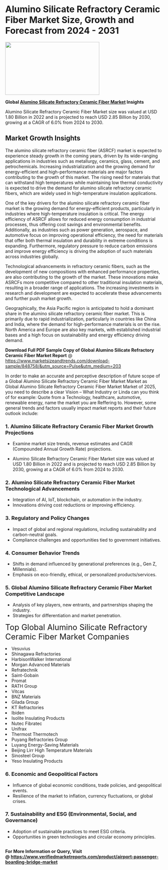 <H1>Alumino Silicate Refractory Ceramic Fiber Market Size, Growth and Forecast from 2024 - 2031</H1><img class="aligncenter size-medium wp-image-584254" src="https://thirdeyenews.in/wp-content/uploads/2024/09/Global-Market-Research-300x168.jpeg" alt="" width="300" height="168" /><p><strong>Global&nbsp;<a href="https://www.marketsizeandtrends.com/download-sample/848758/&amp;utm_source=Pulse&amp;utm_medium=203">Alumino Silicate Refractory Ceramic Fiber Market</a> Insights</strong></p><p>Alumino Silicate Refractory Ceramic Fiber Market size was valued at USD 1.80 Billion in 2022 and is projected to reach USD 2.85 Billion by 2030, growing at a CAGR of 6.0% from 2024 to 2030.</p><p><h2>Market Growth Insights</h2> <p>The alumino silicate refractory ceramic fiber (ASRCF) market is expected to experience steady growth in the coming years, driven by its wide-ranging applications in industries such as metallurgy, ceramics, glass, cement, and petrochemicals. Increasing industrialization and the growing demand for energy-efficient and high-performance materials are major factors contributing to the growth of this market. The rising need for materials that can withstand high temperatures while maintaining low thermal conductivity is expected to drive the demand for alumino silicate refractory ceramic fibers, which are widely used in high-temperature insulation applications.</p> <p></p> <p>One of the key drivers for the alumino silicate refractory ceramic fiber market is the growing demand for energy-efficient products, particularly in industries where high-temperature insulation is critical. The energy efficiency of ASRCF allows for reduced energy consumption in industrial processes, thus offering cost savings and environmental benefits. Additionally, as industries such as power generation, aerospace, and automotive focus on improving operational efficiency, the need for materials that offer both thermal insulation and durability in extreme conditions is expanding. Furthermore, regulatory pressure to reduce carbon emissions and improve energy efficiency is driving the adoption of such materials across industries globally.</p> <p>Technological advancements in refractory ceramic fibers, such as the development of new compositions with enhanced performance properties, are also contributing to the growth of the market. These innovations make ASRCFs more competitive compared to other traditional insulation materials, resulting in a broader range of applications. The increasing investments in research and development are expected to accelerate these advancements and further push market growth.</p> <p>Geographically, the Asia Pacific region is anticipated to hold a dominant share in the alumino silicate refractory ceramic fiber market. This is primarily due to rapid industrialization, particularly in countries like China and India, where the demand for high-performance materials is on the rise. North America and Europe are also key markets, with established industrial bases and a high focus on sustainability and energy efficiency driving demand.</p> <p></p><p><span class=""><strong>Download Full PDF Sample Copy of Global Alumino Silicate Refractory Ceramic Fiber Market Report</strong> @ <a href="https://www.marketsizeandtrends.com/download-sample/848758/&amp;utm_source=Pulse&amp;utm_medium=203" target="_blank">https://www.marketsizeandtrends.com/download-sample/848758/&amp;utm_source=Pulse&amp;utm_medium=203</a></span></p><p>In order to make an accurate and perceptive description of future scope of a Global&nbsp;Alumino Silicate Refractory Ceramic Fiber Market Market as Global&nbsp;Alumino Silicate Refractory Ceramic Fiber Market Market of 2025, you need to describe a clear Vision &ndash; What Industry or Linda can you think of for example: Quote from a Technology, healthcare, automotive, renewable energy, name the market you are Reffering to. However, some general trends and factors usually impact market reports and their future outlook include:</p><h3>1.&nbsp;<strong>Alumino Silicate Refractory Ceramic Fiber Market Growth Projections</strong></h3><ul><li>Examine market size trends, revenue estimates and CAGR (Compounded Annual Growth Rate) projections.</li><li><p>Alumino Silicate Refractory Ceramic Fiber Market size was valued at USD 1.80 Billion in 2022 and is projected to reach USD 2.85 Billion by 2030, growing at a CAGR of 6.0% from 2024 to 2030.</p></li></ul><h3>2.&nbsp;<strong>Alumino Silicate Refractory Ceramic Fiber Market Technological Advancements</strong></h3><ul><li>Integration of AI, IoT, blockchain, or automation in the industry.</li><li>Innovations driving cost reductions or improving efficiency.</li></ul><h3>3.&nbsp;<strong>Regulatory and Policy Changes</strong></h3><ul><li>Impact of global and regional regulations, including sustainability and carbon-neutral goals.</li><li>Compliance challenges and opportunities tied to government initiatives.</li></ul><h3>4.&nbsp;<strong>Consumer Behavior Trends</strong></h3><ul><li>Shifts in demand influenced by generational preferences (e.g., Gen Z, Millennials).</li><li>Emphasis on eco-friendly, ethical, or personalized products/services.</li></ul><h3>5.&nbsp;<strong>Global Alumino Silicate Refractory Ceramic Fiber Market Competitive Landscape</strong></h3><ul><li>Analysis of key players, new entrants, and partnerships shaping the industry.</li><li>Strategies for differentiation and market penetration.</li></ul><p data-pm-slice="1 1 []"><span style="color: inherit; font-family: inherit; font-size: 25px;">Top Global Alumino Silicate Refractory Ceramic Fiber Market Companies</span></p><div class="" data-test-id=""><p><li>Vesuvius</li><li> Shinagawa Refractories</li><li> HarbisonWalker International</li><li> Morgan Advanced Materials</li><li> Refratechnik</li><li> Saint-Gobain</li><li> Promat</li><li> RATH Group</li><li> Vitcas</li><li> BNZ Materials</li><li> Gilada Group</li><li> KT Refractories</li><li> Ibiden</li><li> Isolite Insulating Products</li><li> Nutec Fibratec</li><li> Unifrax</li><li> Thermost Thermotech</li><li> Puyang Refractories Group</li><li> Luyang Energy-Saving Materials</li><li> Beijing Lirr High Temperature Materials</li><li> Sinosteel Group</li><li> Yeso Insulating Products</li></p></div><h3>6.&nbsp;<strong>Economic and Geopolitical Factors</strong></h3><ul><li>Influence of global economic conditions, trade policies, and geopolitical events.</li><li>Resilience of the market to inflation, currency fluctuations, or global crises.</li></ul><h3>7.&nbsp;<strong>Sustainability and ESG (Environmental, Social, and Governance)</strong></h3><ul><li>Adoption of sustainable practices to meet ESG criteria.</li><li>Opportunities in green technologies and circular economy principles.</li></ul><h2><strong style="font-size: 14px;">For More Information or Query, Visit @&nbsp;</strong><a style="background-color: #ffffff; font-size: 14px;" href="https://www.marketsizeandtrends.com/report/alumino-silicate-refractory-ceramic-fiber-market/" target="_blank">https://www.verifiedmarketreports.com/product/airport-passenger-boarding-bridge-market</a></h2>
